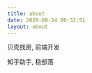 ```yaml
---
title: about
date: 2020-09-24 00:32:51
layout: about
---
```


<meta name="referrer" content="no-referrer">

贝壳找房, 前端开发

知乎助手, 稳部落
